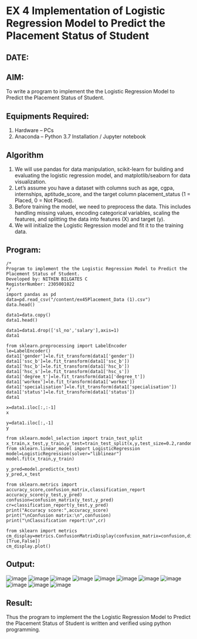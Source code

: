 # EX 4 Implementation of Logistic Regression Model to Predict the Placement Status of Student
## DATE:

## AIM:
To write a program to implement the the Logistic Regression Model to Predict the Placement Status of Student.

## Equipments Required:
1. Hardware – PCs
2. Anaconda – Python 3.7 Installation / Jupyter notebook 

## Algorithm
1. We will use pandas for data manipulation, scikit-learn for building and evaluating the logistic regression model, and matplotlib/seaborn for data visualization.
2. Let’s assume you have a dataset with columns such as age, cgpa, internships, aptitude_score, and the target column placement_status (1 = Placed, 0 = Not Placed).
3. Before training the model, we need to preprocess the data. This includes handling missing values, encoding categorical variables, scaling the features, and splitting the data into features (X) and target (y).
4. We will initialize the Logistic Regression model and fit it to the training data.

## Program:
```
/*
Program to implement the the Logistic Regression Model to Predict the Placement Status of Student.
Developed by: NITHIN BILGATES C
RegisterNumber: 2305001022 
*/
import pandas as pd
data=pd.read_csv("/content/ex45Placement_Data (1).csv")
data.head()

data1=data.copy()
data1.head()

data1=data1.drop(['sl_no','salary'],axis=1)
data1

from sklearn.preprocessing import LabelEncoder
le=LabelEncoder()
data1['gender']=le.fit_transform(data1['gender'])
data1['ssc_b']=le.fit_transform(data1['ssc_b'])
data1['hsc_b']=le.fit_transform(data1['hsc_b'])
data1['hsc_s']=le.fit_transform(data1['hsc_s'])
data1['degree_t']=le.fit_transform(data1['degree_t'])
data1['workex']=le.fit_transform(data1['workex'])
data1['specialisation']=le.fit_transform(data1['specialisation'])
data1['status']=le.fit_transform(data1['status'])
data1

x=data1.iloc[:,:-1]
x

y=data1.iloc[:,-1]
y

from sklearn.model_selection import train_test_split
x_train,x_test,y_train,y_test=train_test_split(x,y,test_size=0.2,random_state=0)
from sklearn.linear_model import LogisticRegression
model=LogisticRegression(solver="liblinear")
model.fit(x_train,y_train)

y_pred=model.predict(x_test)
y_pred,x_test

from sklearn.metrics import accuracy_score,confusion_matrix,classification_report
accuracy_score(y_test,y_pred)
confusion=confusion_matrix(y_test,y_pred)
cr=classification_report(y_test,y_pred)
print("Accuracy score:",accuracy_score)
print("\nConfusion matrix:\n",confusion)
print("\nClassification report:\n",cr)

from sklearn import metrics
cm_display=metrics.ConfusionMatrixDisplay(confusion_matrix=confusion,display_labels=[True,False])
cm_display.plot()
```
## Output:

![image](https://github.com/user-attachments/assets/66102de6-f024-44a0-90e4-33a22eeef6b2)
![image](https://github.com/user-attachments/assets/92912e6e-bc02-4ebd-ac7c-fbae2fda4047)
![image](https://github.com/user-attachments/assets/022c5e38-a65f-44f9-bf47-f66400e7d3d1)
![image](https://github.com/user-attachments/assets/cd241534-ac32-40f4-9516-c866deb17f43)
![image](https://github.com/user-attachments/assets/24143369-c87f-4d81-9d28-52c83b62281f)
![image](https://github.com/user-attachments/assets/16f5b5a0-94df-4390-b06d-32c69ae1a775)
![image](https://github.com/user-attachments/assets/c257f7e6-80ac-4811-b808-8b11ec68031c)
![image](https://github.com/user-attachments/assets/487a468b-7cb1-4277-8b75-10c91b579f6a)
![image](https://github.com/user-attachments/assets/c33584e6-644b-4266-bbf0-b4df9d7c05c2)
![image](https://github.com/user-attachments/assets/6a445630-1099-4045-acdb-64969e8b59ce)
![image](https://github.com/user-attachments/assets/6e9f78ae-bad5-4648-b2ef-598970220031)


## Result:
Thus the program to implement the the Logistic Regression Model to Predict the Placement Status of Student is written and verified using python programming.
